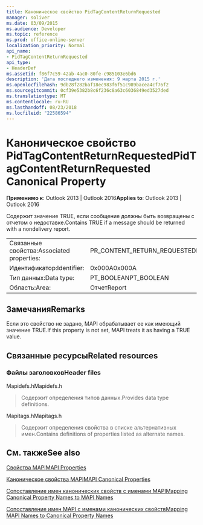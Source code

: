 ```yaml
---
title: Каноническое свойство PidTagContentReturnRequested
manager: soliver
ms.date: 03/09/2015
ms.audience: Developer
ms.topic: reference
ms.prod: office-online-server
localization_priority: Normal
api_name:
- PidTagContentReturnRequested
api_type:
- HeaderDef
ms.assetid: f86f7c59-42ab-4ac0-80fe-c985103e6bd6
description: 'Дата последнего изменения: 9 марта 2015 г.'
ms.openlocfilehash: 9db28f282baf18ec983f6f51c989bacea4cf76f2
ms.sourcegitcommit: 0cf39e5382b8c6f236c8a63c6036849ed3527ded
ms.translationtype: MT
ms.contentlocale: ru-RU
ms.lasthandoff: 08/23/2018
ms.locfileid: "22586594"
---
```

# <a name="pidtagcontentreturnrequested-canonical-property"></a><span data-ttu-id="2995d-103">Каноническое свойство PidTagContentReturnRequested</span><span class="sxs-lookup"><span data-stu-id="2995d-103">PidTagContentReturnRequested Canonical Property</span></span>

  
  
<span data-ttu-id="2995d-104">**Применимо к**: Outlook 2013 | Outlook 2016</span><span class="sxs-lookup"><span data-stu-id="2995d-104">**Applies to**: Outlook 2013 | Outlook 2016</span></span> 
  
<span data-ttu-id="2995d-105">Содержит значение TRUE, если сообщение должны быть возвращены с отчетом о недоставке.</span><span class="sxs-lookup"><span data-stu-id="2995d-105">Contains TRUE if a message should be returned with a nondelivery report.</span></span> 
  
|||
|:-----|:-----|
|<span data-ttu-id="2995d-106">Связанные свойства:</span><span class="sxs-lookup"><span data-stu-id="2995d-106">Associated properties:</span></span>  <br/> |<span data-ttu-id="2995d-107">PR_CONTENT_RETURN_REQUESTED</span><span class="sxs-lookup"><span data-stu-id="2995d-107">PR_CONTENT_RETURN_REQUESTED</span></span>  <br/> |
|<span data-ttu-id="2995d-108">Идентификатор:</span><span class="sxs-lookup"><span data-stu-id="2995d-108">Identifier:</span></span>  <br/> |<span data-ttu-id="2995d-109">0x000A</span><span class="sxs-lookup"><span data-stu-id="2995d-109">0x000A</span></span>  <br/> |
|<span data-ttu-id="2995d-110">Тип данных:</span><span class="sxs-lookup"><span data-stu-id="2995d-110">Data type:</span></span>  <br/> |<span data-ttu-id="2995d-111">PT_BOOLEAN</span><span class="sxs-lookup"><span data-stu-id="2995d-111">PT_BOOLEAN</span></span>  <br/> |
|<span data-ttu-id="2995d-112">Область:</span><span class="sxs-lookup"><span data-stu-id="2995d-112">Area:</span></span>  <br/> |<span data-ttu-id="2995d-113">Отчет</span><span class="sxs-lookup"><span data-stu-id="2995d-113">Report</span></span>  <br/> |
   
## <a name="remarks"></a><span data-ttu-id="2995d-114">Замечания</span><span class="sxs-lookup"><span data-stu-id="2995d-114">Remarks</span></span>

<span data-ttu-id="2995d-115">Если это свойство не задано, MAPI обрабатывает ее как имеющий значение TRUE.</span><span class="sxs-lookup"><span data-stu-id="2995d-115">If this property is not set, MAPI treats it as having a TRUE value.</span></span> 
  
## <a name="related-resources"></a><span data-ttu-id="2995d-116">Связанные ресурсы</span><span class="sxs-lookup"><span data-stu-id="2995d-116">Related resources</span></span>

### <a name="header-files"></a><span data-ttu-id="2995d-117">Файлы заголовков</span><span class="sxs-lookup"><span data-stu-id="2995d-117">Header files</span></span>

<span data-ttu-id="2995d-118">Mapidefs.h</span><span class="sxs-lookup"><span data-stu-id="2995d-118">Mapidefs.h</span></span>
  
> <span data-ttu-id="2995d-119">Содержит определения типов данных.</span><span class="sxs-lookup"><span data-stu-id="2995d-119">Provides data type definitions.</span></span>
    
<span data-ttu-id="2995d-120">Mapitags.h</span><span class="sxs-lookup"><span data-stu-id="2995d-120">Mapitags.h</span></span>
  
> <span data-ttu-id="2995d-121">Содержит определения свойства в списке альтернативных имен.</span><span class="sxs-lookup"><span data-stu-id="2995d-121">Contains definitions of properties listed as alternate names.</span></span>
    
## <a name="see-also"></a><span data-ttu-id="2995d-122">См. также</span><span class="sxs-lookup"><span data-stu-id="2995d-122">See also</span></span>



[<span data-ttu-id="2995d-123">Свойства MAPI</span><span class="sxs-lookup"><span data-stu-id="2995d-123">MAPI Properties</span></span>](mapi-properties.md)
  
[<span data-ttu-id="2995d-124">Каноническое свойства MAPI</span><span class="sxs-lookup"><span data-stu-id="2995d-124">MAPI Canonical Properties</span></span>](mapi-canonical-properties.md)
  
[<span data-ttu-id="2995d-125">Сопоставление имен канонических свойств с именами MAPI</span><span class="sxs-lookup"><span data-stu-id="2995d-125">Mapping Canonical Property Names to MAPI Names</span></span>](mapping-canonical-property-names-to-mapi-names.md)
  
[<span data-ttu-id="2995d-126">Сопоставление имен MAPI с именами канонических свойств</span><span class="sxs-lookup"><span data-stu-id="2995d-126">Mapping MAPI Names to Canonical Property Names</span></span>](mapping-mapi-names-to-canonical-property-names.md)

